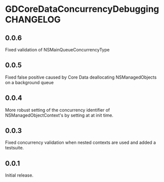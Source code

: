 # GDCoreDataConcurrencyDebugging CHANGELOG

## 0.0.6

Fixed validation of NSMainQueueConcurrencyType

## 0.0.5

Fixed false positive caused by Core Data deallocating NSManagedObjects on a background queue

## 0.0.4

More robust setting of the concurrency identifier of NSManagedObjectContext's by setting at at init time.

## 0.0.3

Fixed concurrency validation when nested contexts are used and added a testsuite.

## 0.0.1

Initial release.

